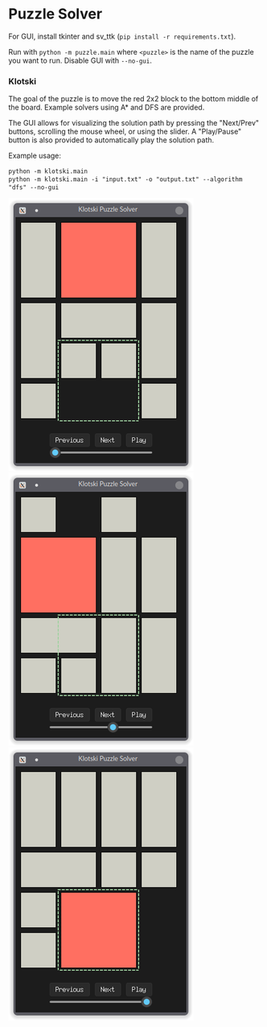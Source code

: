 # Puzzle Solver 

For GUI, install tkinter and sv_ttk (`pip install -r requirements.txt`).

Run with `python -m puzzle.main` where `<puzzle>` is the name of the puzzle you want to run.
Disable GUI with `--no-gui`.

### Klotski

The goal of the puzzle is to move the red 2x2 block to the bottom middle of the board. Example solvers using A* and DFS are provided.

The GUI allows for visualizing the solution path by pressing the "Next/Prev" buttons, scrolling the mouse wheel, or using the slider. A "Play/Pause" button is also provided to automatically play the solution path.

Example usage:
```
python -m klotski.main
python -m klotski.main -i "input.txt" -o "output.txt" --algorithm "dfs" --no-gui
```
![Image of GUI interface](klotski/assets/klotski_gui_1.png) ![Image of GUI interface](klotski/assets/klotski_gui_2.png) ![Image of GUI interface](klotski/assets/klotski_gui_3.png) 



